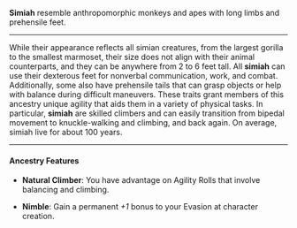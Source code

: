 
**Simiah** resemble anthropomorphic monkeys and apes with long limbs and prehensile feet.

----

While their appearance reflects all simian creatures, from the largest gorilla to the smallest marmoset, their size does not align with their animal counterparts, and they can be anywhere from 2 to 6 feet tall. All **simiah** can use their dexterous feet for nonverbal communication, work, and combat. Additionally, some also have prehensile tails that can grasp objects or help with balance during difficult maneuvers. These traits grant members of this ancestry unique agility that aids them in a variety of physical tasks. In particular, **simiah** are skilled climbers and can easily transition from bipedal movement to knuckle-walking and climbing, and back again. On average, simiah live for about 100 years.

----

#### Ancestry Features

* **Natural Climber**: You have advantage on Agility Rolls that involve balancing and climbing.

* **Nimble**: Gain a permanent *+1* bonus to your Evasion at character creation.